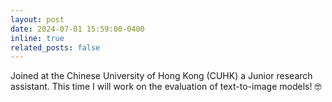 ```yaml
---
layout: post
date: 2024-07-01 15:59:00-0400
inline: true
related_posts: false
---
```


Joined at the Chinese University of Hong Kong (CUHK) a Junior research assistant. This time I will work on the
evaluation of text-to-image models! :nerd_face:
